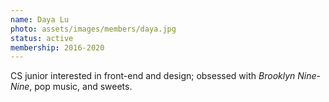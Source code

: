 ```yaml
---
name: Daya Lu
photo: assets/images/members/daya.jpg
status: active
membership: 2016-2020
---
```

CS junior interested in front-end and design;
obsessed with *Brooklyn Nine-Nine*, pop music, and sweets.
